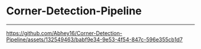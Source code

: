 # Corner-Detection-Pipeline

---

https://github.com/Abhey16/Corner-Detection-Pipeline/assets/132549463/babf9e34-9e53-4f54-847c-596e355cb1d7

